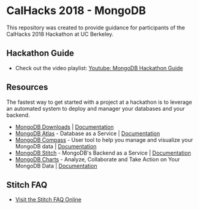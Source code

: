 # CalHacks 2018 - MongoDB
This repository was created to provide guidance for participants of the CalHacks 2018 Hackathon at UC Berkeley.

## Hackathon Guide
- Check out the video playlist: [Youtube: MongoDB Hackathon Guide](https://www.youtube.com/playlist?list=PLHupiRTWXr6jvAVH5phmbD_ylU6Hfffoc)

## Resources

The fastest way to get started with a project at a hackathon is to leverage an automated system to deploy and manager your databases and your backend. 

* [MongoDB Downloads](http://www.mongodb.com/downloads) | [Documentation](http://docs.mongodb.com)
* [MongoDB Atlas](http://cloud.mongodb.com) - Database as a Service | [Documentation](https://docs.atlas.mongodb.com/)
* [MongoDB Compass](https://www.mongodb.com/products/compass) - User tool to help you manage and visualize your MongoDB data | [Documentation](https://docs.mongodb.com/compass/current/)
* [MongoDB Stitch](http://www.mongodb.com/products/stitch) - MongoDB's Backend as a Service | [Documentation](https://docs.mongodb.com/stitch/)
* [MongoDB Charts](https://www.mongodb.com/products/charts) - Analyze, Collaborate and Take Action on Your MongoDB Data | [Documentation](https://docs.mongodb.com/charts/current/)

## Stitch FAQ
* [Visit the Stitch FAQ Online](https://www.mongodb.com/cloud/stitch/faq)

